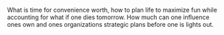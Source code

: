 What is time for convenience worth, how to plan life to maximize fun while accounting for what if one dies tomorrow. How much can one influence ones own and ones organizations strategic plans before one is lights out.